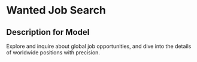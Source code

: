 # Wanted Job Search

## Description for Model

Explore and inquire about global job opportunities, and dive into the details of worldwide positions with precision.

